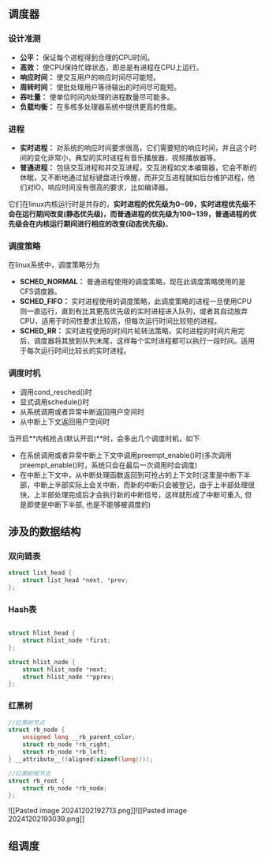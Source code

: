 ## 调度器

### 设计准测

- **公平：** 保证每个进程得到合理的CPU时间。
- **高效：** 使CPU保持忙碌状态，即总是有进程在CPU上运行。
- **响应时间：** 使交互用户的响应时间尽可能短。
- **周转时间：** 使批处理用户等待输出的时间尽可能短。
- **吞吐量：** 使单位时间内处理的进程数量尽可能多。
- **负载均衡：** 在多核多处理器系统中提供更高的性能。

### 进程

- **实时进程：**  对系统的响应时间要求很高，它们需要短的响应时间，并且这个时间的变化非常小，典型的实时进程有音乐播放器，视频播放器等。
- **普通进程：**  包括交互进程和非交互进程，交互进程如文本编辑器，它会不断的休眠，又不断地通过鼠标键盘进行唤醒，而非交互进程就如后台维护进程，他们对IO，响应时间没有很高的要求，比如编译器。

它们在linux内核运行时是共存的，**实时进程的优先级为0~99，实时进程优先级不会在运行期间改变(静态优先级)，而普通进程的优先级为100~139，普通进程的优先级会在内核运行期间进行相应的改变(动态优先级)**。 

### 调度策略

在linux系统中，调度策略分为  

- **SCHED_NORMAL：** 普通进程使用的调度策略，现在此调度策略使用的是CFS调度器。
- **SCHED_FIFO：** 实时进程使用的调度策略，此调度策略的进程一旦使用CPU则一直运行，直到有比其更高优先级的实时进程进入队列，或者其自动放弃CPU，适用于时间性要求比较高，但每次运行时间比较短的进程。
- **SCHED_RR：** 实时进程使用的时间片轮转法策略，实时进程的时间片用完后，调度器将其放到队列末尾，这样每个实时进程都可以执行一段时间。适用于每次运行时间比较长的实时进程。

### 调度时机

- 调用cond_resched()时
- 显式调用schedule()时
- 从系统调用或者异常中断返回用户空间时
- 从中断上下文返回用户空间时

当开启**内核抢占(默认开启)**时，会多出几个调度时机，如下  

- 在系统调用或者异常中断上下文中调用preempt_enable()时(多次调用preempt_enable()时，系统只会在最后一次调用时会调度)
- 在中断上下文中，从中断处理函数返回到可抢占的上下文时(这里是中断下半部，中断上半部实际上会关中断，而新的中断只会被登记，由于上半部处理很快，上半部处理完成后才会执行新的中断信号，这样就形成了中断可重入, 但是即使是中断下半部, 也是不能够被调度的)

## 涉及的数据结构

### 双向链表

```c
struct list_head { 
	struct list_head *next, *prev; 
};
```

### Hash表

```c

struct hlist_head { 
	struct hlist_node *first;
}; 

struct hlist_node { 
	struct hlist_node *next;
	struct hlist_node **pprev;
};
```

### 红黑树

```c
//红黑树节点 
struct rb_node { 
	unsigned long __rb_parent_color; 
	struct rb_node *rb_right; 
	struct rb_node *rb_left; 
} __attribute__((aligned(sizeof(long)))); 

//红黑树根节点 
struct rb_root { 
	struct rb_node *rb_node; 
};
```

![[Pasted image 20241202192713.png]]![[Pasted image 20241202193039.png]]

## 组调度

